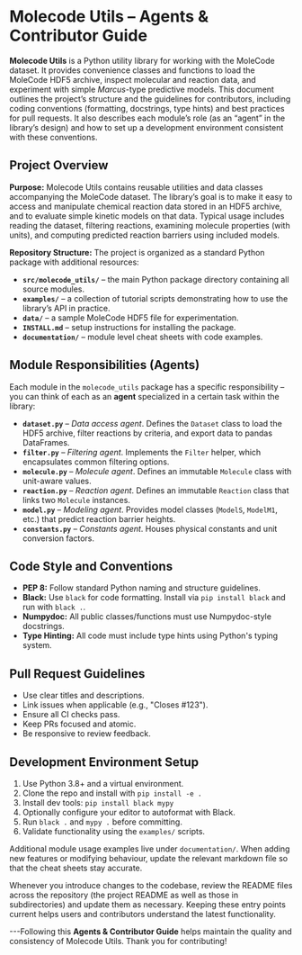 # Molecode Utils – Agents & Contributor Guide

**Molecode Utils** is a Python utility library for working with the MoleCode dataset. It provides convenience classes and functions to load the MoleCode HDF5 archive, inspect molecular and reaction data, and experiment with simple *Marcus*-type predictive models. This document outlines the project’s structure and the guidelines for contributors, including coding conventions (formatting, docstrings, type hints) and best practices for pull requests. It also describes each module’s role (as an “agent” in the library’s design) and how to set up a development environment consistent with these conventions.

## Project Overview

**Purpose:** Molecode Utils contains reusable utilities and data classes accompanying the MoleCode dataset. The library’s goal is to make it easy to access and manipulate chemical reaction data stored in an HDF5 archive, and to evaluate simple kinetic models on that data. Typical usage includes reading the dataset, filtering reactions, examining molecule properties (with units), and computing predicted reaction barriers using included models.

**Repository Structure:** The project is organized as a standard Python package with additional resources:

- **`src/molecode_utils/`** – the main Python package directory containing all source modules.
- **`examples/`** – a collection of tutorial scripts demonstrating how to use the library’s API in practice.
- **`data/`** – a sample MoleCode HDF5 file for experimentation.
- **`INSTALL.md`** – setup instructions for installing the package.
- **`documentation/`** – module level cheat sheets with code examples.

## Module Responsibilities (Agents)

Each module in the `molecode_utils` package has a specific responsibility – you can think of each as an **agent** specialized in a certain task within the library:

- **`dataset.py`** – *Data access agent*. Defines the `Dataset` class to load the HDF5 archive, filter reactions by criteria, and export data to pandas DataFrames.
- **`filter.py`** – *Filtering agent*. Implements the `Filter` helper, which encapsulates common filtering options.
- **`molecule.py`** – *Molecule agent*. Defines an immutable `Molecule` class with unit-aware values.
- **`reaction.py`** – *Reaction agent*. Defines an immutable `Reaction` class that links two `Molecule` instances.
- **`model.py`** – *Modeling agent*. Provides model classes (`ModelS`, `ModelM1`, etc.) that predict reaction barrier heights.
- **`constants.py`** – *Constants agent*. Houses physical constants and unit conversion factors.

## Code Style and Conventions

- **PEP 8:** Follow standard Python naming and structure guidelines.
- **Black:** Use `black` for code formatting. Install via `pip install black` and run with `black .`.
- **Numpydoc:** All public classes/functions must use Numpydoc-style docstrings.
- **Type Hinting:** All code must include type hints using Python's typing system.

## Pull Request Guidelines

- Use clear titles and descriptions.
- Link issues when applicable (e.g., "Closes #123").
- Ensure all CI checks pass.
- Keep PRs focused and atomic.
- Be responsive to review feedback.

## Development Environment Setup

1. Use Python 3.8+ and a virtual environment.
2. Clone the repo and install with `pip install -e .`
3. Install dev tools: `pip install black mypy`
4. Optionally configure your editor to autoformat with Black.
5. Run `black .` and `mypy .` before committing.
6. Validate functionality using the `examples/` scripts.

Additional module usage examples live under `documentation/`. When adding new
features or modifying behaviour, update the relevant markdown file so that the
cheat sheets stay accurate.

Whenever you introduce changes to the codebase, review the README files across
the repository (the project README as well as those in subdirectories) and
update them as necessary. Keeping these entry points current helps users and
contributors understand the latest functionality.

---Following this **Agents & Contributor Guide** helps maintain the quality and consistency of Molecode Utils. Thank you for contributing!